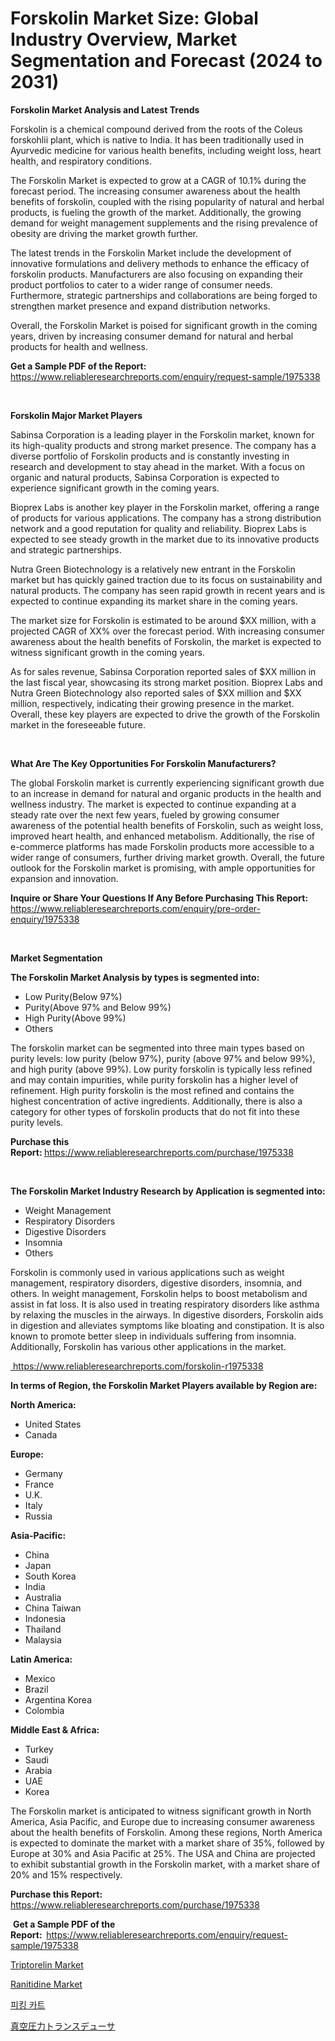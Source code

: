 <p><h1>Forskolin Market Size: Global Industry Overview, Market Segmentation and Forecast (2024 to 2031)</h1></p><p><strong>Forskolin Market Analysis and Latest Trends</strong></p>
<p><p>Forskolin is a chemical compound derived from the roots of the Coleus forskohlii plant, which is native to India. It has been traditionally used in Ayurvedic medicine for various health benefits, including weight loss, heart health, and respiratory conditions.</p><p>The Forskolin Market is expected to grow at a CAGR of 10.1% during the forecast period. The increasing consumer awareness about the health benefits of forskolin, coupled with the rising popularity of natural and herbal products, is fueling the growth of the market. Additionally, the growing demand for weight management supplements and the rising prevalence of obesity are driving the market growth further.</p><p>The latest trends in the Forskolin Market include the development of innovative formulations and delivery methods to enhance the efficacy of forskolin products. Manufacturers are also focusing on expanding their product portfolios to cater to a wider range of consumer needs. Furthermore, strategic partnerships and collaborations are being forged to strengthen market presence and expand distribution networks.</p><p>Overall, the Forskolin Market is poised for significant growth in the coming years, driven by increasing consumer demand for natural and herbal products for health and wellness.</p></p>
<p><strong>Get a Sample PDF of the Report:&nbsp;</strong> <a href="https://www.reliableresearchreports.com/enquiry/request-sample/1975338">https://www.reliableresearchreports.com/enquiry/request-sample/1975338</a></p>
<p>&nbsp;</p>
<p><strong>Forskolin Major Market Players</strong></p>
<p><p>Sabinsa Corporation is a leading player in the Forskolin market, known for its high-quality products and strong market presence. The company has a diverse portfolio of Forskolin products and is constantly investing in research and development to stay ahead in the market. With a focus on organic and natural products, Sabinsa Corporation is expected to experience significant growth in the coming years.</p><p>Bioprex Labs is another key player in the Forskolin market, offering a range of products for various applications. The company has a strong distribution network and a good reputation for quality and reliability. Bioprex Labs is expected to see steady growth in the market due to its innovative products and strategic partnerships.</p><p>Nutra Green Biotechnology is a relatively new entrant in the Forskolin market but has quickly gained traction due to its focus on sustainability and natural products. The company has seen rapid growth in recent years and is expected to continue expanding its market share in the coming years.</p><p>The market size for Forskolin is estimated to be around $XX million, with a projected CAGR of XX% over the forecast period. With increasing consumer awareness about the health benefits of Forskolin, the market is expected to witness significant growth in the coming years.</p><p>As for sales revenue, Sabinsa Corporation reported sales of $XX million in the last fiscal year, showcasing its strong market position. Bioprex Labs and Nutra Green Biotechnology also reported sales of $XX million and $XX million, respectively, indicating their growing presence in the market. Overall, these key players are expected to drive the growth of the Forskolin market in the foreseeable future.</p></p>
<p>&nbsp;</p>
<p><strong>What Are The Key Opportunities For Forskolin Manufacturers?</strong></p>
<p><p>The global Forskolin market is currently experiencing significant growth due to an increase in demand for natural and organic products in the health and wellness industry. The market is expected to continue expanding at a steady rate over the next few years, fueled by growing consumer awareness of the potential health benefits of Forskolin, such as weight loss, improved heart health, and enhanced metabolism. Additionally, the rise of e-commerce platforms has made Forskolin products more accessible to a wider range of consumers, further driving market growth. Overall, the future outlook for the Forskolin market is promising, with ample opportunities for expansion and innovation.</p></p>
<p><strong>Inquire or Share Your Questions If Any Before Purchasing This Report:</strong> <a href="https://www.reliableresearchreports.com/enquiry/pre-order-enquiry/1975338">https://www.reliableresearchreports.com/enquiry/pre-order-enquiry/1975338</a></p>
<p>&nbsp;</p>
<p><strong>Market Segmentation</strong></p>
<p><strong>The Forskolin Market Analysis by types is segmented into:</strong></p>
<p><ul><li>Low Purity(Below 97%)</li><li>Purity(Above 97% and Below 99%)</li><li>High Purity(Above 99%)</li><li>Others</li></ul></p>
<p><p>The forskolin market can be segmented into three main types based on purity levels: low purity (below 97%), purity (above 97% and below 99%), and high purity (above 99%). Low purity forskolin is typically less refined and may contain impurities, while purity forskolin has a higher level of refinement. High purity forskolin is the most refined and contains the highest concentration of active ingredients. Additionally, there is also a category for other types of forskolin products that do not fit into these purity levels.</p></p>
<p><strong>Purchase this Report:&nbsp;</strong><a href="https://www.reliableresearchreports.com/purchase/1975338">https://www.reliableresearchreports.com/purchase/1975338</a></p>
<p>&nbsp;</p>
<p><strong>The Forskolin Market Industry Research by Application is segmented into:</strong></p>
<p><ul><li>Weight Management</li><li>Respiratory Disorders</li><li>Digestive Disorders</li><li>Insomnia</li><li>Others</li></ul></p>
<p><p>Forskolin is commonly used in various applications such as weight management, respiratory disorders, digestive disorders, insomnia, and others. In weight management, Forskolin helps to boost metabolism and assist in fat loss. It is also used in treating respiratory disorders like asthma by relaxing the muscles in the airways. In digestive disorders, Forskolin aids in digestion and alleviates symptoms like bloating and constipation. It is also known to promote better sleep in individuals suffering from insomnia. Additionally, Forskolin has various other applications in the market.</p></p>
<p><a href="https://www.reliableresearchreports.com/forskolin-r1975338">&nbsp;https://www.reliableresearchreports.com/forskolin-r1975338</a></p>
<p><strong>In terms of Region, the Forskolin Market Players available by Region are:</strong></p>
<p>
    <p> <strong> North America: </strong>
        <ul>
            <li>United States</li>
            <li>Canada</li>
        </ul>
        </p> 
    <p> <strong> Europe: </strong>
        <ul>
            <li>Germany</li>
            <li>France</li>
            <li>U.K.</li>
            <li>Italy</li>
            <li>Russia</li>
        </ul>
        </p> 
    <p> <strong> Asia-Pacific: </strong>
        <ul>
            <li>China</li>
            <li>Japan</li>
            <li>South Korea</li>
            <li>India</li>
            <li>Australia</li>
            <li>China Taiwan</li>
            <li>Indonesia</li>
            <li>Thailand</li>
            <li>Malaysia</li>
        </ul>
        </p> 
    <p> <strong> Latin America: </strong>
        <ul>
            <li>Mexico</li>
            <li>Brazil</li>
            <li>Argentina Korea</li>
            <li>Colombia</li>
        </ul>
        </p> 
    <p> <strong> Middle East & Africa: </strong>
        <ul>
            <li>Turkey</li>
            <li>Saudi</li>
            <li>Arabia</li>
            <li>UAE</li>
            <li>Korea</li>
        </ul>
    </p>
    </p>
<p><p>The Forskolin market is anticipated to witness significant growth in North America, Asia Pacific, and Europe due to increasing consumer awareness about the health benefits of Forskolin. Among these regions, North America is expected to dominate the market with a market share of 35%, followed by Europe at 30% and Asia Pacific at 25%. The USA and China are projected to exhibit substantial growth in the Forskolin market, with a market share of 20% and 15% respectively.</p></p>
<p><strong>Purchase this Report: </strong><a href="https://www.reliableresearchreports.com/purchase/1975338">https://www.reliableresearchreports.com/purchase/1975338</a></p>
<p>&nbsp;<strong>Get a Sample PDF of the Report:&nbsp;&nbsp;</strong><a href="https://www.reliableresearchreports.com/enquiry/request-sample/1975338">https://www.reliableresearchreports.com/enquiry/request-sample/1975338</a></p>
<p><strong></strong></p>
<p><p><a href="https://github.com/seekum/Market-Research-Report-List-2/blob/main/triptorelin-market.md">Triptorelin Market</a></p><p><a href="https://github.com/timeliteaut/Market-Research-Report-List-2/blob/main/ranitidine-market.md">Ranitidine Market</a></p><p><a href="https://github.com/jntpkh496620/Market-Research-Report-List-2/blob/main/531737756689.md">피킹 카트</a></p><p><a href="https://github.com/lababdou/Market-Research-Report-List-3/blob/main/173630558886.md">真空圧力トランスデューサ</a></p></p>